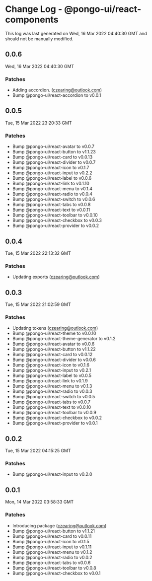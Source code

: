 # Change Log - @pongo-ui/react-components

This log was last generated on Wed, 16 Mar 2022 04:40:30 GMT and should not be manually modified.

<!-- Start content -->

## 0.0.6

Wed, 16 Mar 2022 04:40:30 GMT

### Patches

- Adding accordion. (czearing@outlook.com)
- Bump @pongo-ui/react-accordion to v0.0.1

## 0.0.5

Tue, 15 Mar 2022 23:20:33 GMT

### Patches

- Bump @pongo-ui/react-avatar to v0.0.7
- Bump @pongo-ui/react-button to v1.1.23
- Bump @pongo-ui/react-card to v0.0.13
- Bump @pongo-ui/react-divider to v0.0.7
- Bump @pongo-ui/react-icon to v0.1.7
- Bump @pongo-ui/react-input to v0.2.2
- Bump @pongo-ui/react-label to v0.0.6
- Bump @pongo-ui/react-link to v0.1.10
- Bump @pongo-ui/react-menu to v0.1.4
- Bump @pongo-ui/react-radio to v0.0.4
- Bump @pongo-ui/react-switch to v0.0.6
- Bump @pongo-ui/react-tabs to v0.0.8
- Bump @pongo-ui/react-text to v0.0.11
- Bump @pongo-ui/react-toolbar to v0.0.10
- Bump @pongo-ui/react-checkbox to v0.0.3
- Bump @pongo-ui/react-provider to v0.0.2

## 0.0.4

Tue, 15 Mar 2022 22:13:32 GMT

### Patches

- Updating exports (czearing@outlook.com)

## 0.0.3

Tue, 15 Mar 2022 21:02:59 GMT

### Patches

- Updating tokens (czearing@outlook.com)
- Bump @pongo-ui/react-theme to v0.0.10
- Bump @pongo-ui/react-theme-generator to v0.1.2
- Bump @pongo-ui/react-avatar to v0.0.6
- Bump @pongo-ui/react-button to v1.1.22
- Bump @pongo-ui/react-card to v0.0.12
- Bump @pongo-ui/react-divider to v0.0.6
- Bump @pongo-ui/react-icon to v0.1.6
- Bump @pongo-ui/react-input to v0.2.1
- Bump @pongo-ui/react-label to v0.0.5
- Bump @pongo-ui/react-link to v0.1.9
- Bump @pongo-ui/react-menu to v0.1.3
- Bump @pongo-ui/react-radio to v0.0.3
- Bump @pongo-ui/react-switch to v0.0.5
- Bump @pongo-ui/react-tabs to v0.0.7
- Bump @pongo-ui/react-text to v0.0.10
- Bump @pongo-ui/react-toolbar to v0.0.9
- Bump @pongo-ui/react-checkbox to v0.0.2
- Bump @pongo-ui/react-provider to v0.0.1

## 0.0.2

Tue, 15 Mar 2022 04:15:25 GMT

### Patches

- Bump @pongo-ui/react-input to v0.2.0

## 0.0.1

Mon, 14 Mar 2022 03:58:33 GMT

### Patches

- Introducing package (czearing@outlook.com)
- Bump @pongo-ui/react-button to v1.1.21
- Bump @pongo-ui/react-card to v0.0.11
- Bump @pongo-ui/react-icon to v0.1.5
- Bump @pongo-ui/react-input to v0.1.11
- Bump @pongo-ui/react-menu to v0.1.2
- Bump @pongo-ui/react-radio to v0.0.2
- Bump @pongo-ui/react-tabs to v0.0.6
- Bump @pongo-ui/react-toolbar to v0.0.8
- Bump @pongo-ui/react-checkbox to v0.0.1
